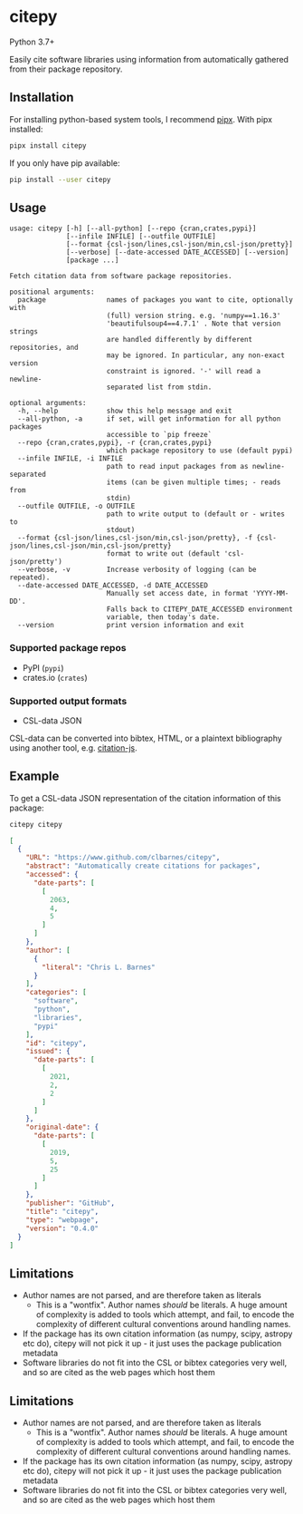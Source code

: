 # citepy

Python 3.7+

Easily cite software libraries using information from automatically gathered from their package repository.

## Installation

For installing python-based system tools, I recommend [pipx](https://pipxproject.github.io/pipx/).
With pipx installed:

```sh
pipx install citepy
```

If you only have pip available:

```bash
pip install --user citepy
```

## Usage

```help
usage: citepy [-h] [--all-python] [--repo {cran,crates,pypi}]
              [--infile INFILE] [--outfile OUTFILE]
              [--format {csl-json/lines,csl-json/min,csl-json/pretty}]
              [--verbose] [--date-accessed DATE_ACCESSED] [--version]
              [package ...]

Fetch citation data from software package repositories.

positional arguments:
  package               names of packages you want to cite, optionally with
                        (full) version string. e.g. 'numpy==1.16.3'
                        'beautifulsoup4==4.7.1' . Note that version strings
                        are handled differently by different repositories, and
                        may be ignored. In particular, any non-exact version
                        constraint is ignored. '-' will read a newline-
                        separated list from stdin.

optional arguments:
  -h, --help            show this help message and exit
  --all-python, -a      if set, will get information for all python packages
                        accessible to `pip freeze`
  --repo {cran,crates,pypi}, -r {cran,crates,pypi}
                        which package repository to use (default pypi)
  --infile INFILE, -i INFILE
                        path to read input packages from as newline-separated
                        items (can be given multiple times; - reads from
                        stdin)
  --outfile OUTFILE, -o OUTFILE
                        path to write output to (default or - writes to
                        stdout)
  --format {csl-json/lines,csl-json/min,csl-json/pretty}, -f {csl-json/lines,csl-json/min,csl-json/pretty}
                        format to write out (default 'csl-json/pretty')
  --verbose, -v         Increase verbosity of logging (can be repeated).
  --date-accessed DATE_ACCESSED, -d DATE_ACCESSED
                        Manually set access date, in format 'YYYY-MM-DD'.
                        Falls back to CITEPY_DATE_ACCESSED environment
                        variable, then today's date.
  --version             print version information and exit
```

### Supported package repos

- PyPI (`pypi`)
- crates.io (`crates`)

### Supported output formats

- CSL-data JSON

CSL-data can be converted into bibtex, HTML, or a plaintext bibliography using another tool, e.g. [citation-js](https://github.com/larsgw/citation.js/).

## Example

To get a CSL-data JSON representation of the citation information of this package:

```sh
citepy citepy
```

```json
[
  {
    "URL": "https://www.github.com/clbarnes/citepy",
    "abstract": "Automatically create citations for packages",
    "accessed": {
      "date-parts": [
        [
          2063,
          4,
          5
        ]
      ]
    },
    "author": [
      {
        "literal": "Chris L. Barnes"
      }
    ],
    "categories": [
      "software",
      "python",
      "libraries",
      "pypi"
    ],
    "id": "citepy",
    "issued": {
      "date-parts": [
        [
          2021,
          2,
          2
        ]
      ]
    },
    "original-date": {
      "date-parts": [
        [
          2019,
          5,
          25
        ]
      ]
    },
    "publisher": "GitHub",
    "title": "citepy",
    "type": "webpage",
    "version": "0.4.0"
  }
]
```

## Limitations

- Author names are not parsed, and are therefore taken as literals
    - This is a "wontfix". Author names *should* be literals. A huge amount of complexity is added to tools which attempt, and fail, to encode the complexity of different cultural conventions around handling names.
- If the package has its own citation information (as numpy, scipy, astropy etc do), citepy will not pick it up - it just uses the package publication metadata
- Software libraries do not fit into the CSL or bibtex categories very well, and so are cited as the web pages which host them

## Limitations

- Author names are not parsed, and are therefore taken as literals
    - This is a "wontfix". Author names *should* be literals. A huge amount of complexity is added to tools which attempt, and fail, to encode the complexity of different cultural conventions around handling names.
- If the package has its own citation information (as numpy, scipy, astropy etc do), citepy will not pick it up - it just uses the package publication metadata
- Software libraries do not fit into the CSL or bibtex categories very well, and so are cited as the web pages which host them


